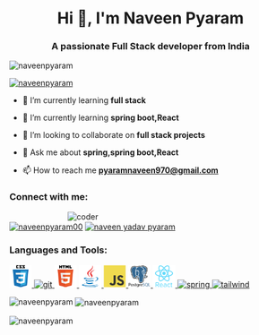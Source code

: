<h1 align="center">Hi 👋, I'm Naveen Pyaram</h1>
<h3 align="center">A passionate Full Stack developer from India</h3>

<p align="left"> <img src="https://komarev.com/ghpvc/?username=naveenpyaram&label=Profile%20views&color=0e75b6&style=flat" alt="naveenpyaram" /> </p>

<p align="left"> <a href="https://github.com/ryo-ma/github-profile-trophy"><img src="https://github-profile-trophy.vercel.app/?username=naveenpyaram" alt="naveenpyaram" /></a> </p>

- 🔭 I’m currently learning **full stack**

- 🌱 I’m currently learning **spring boot,React**

- 👯 I’m looking to collaborate on **full stack projects**

- 💬 Ask me about **spring,spring boot,React**

- 📫 How to reach me **pyaramnaveen970@gmail.com**

<h3 align="left">Connect with me:</h3>
<img align = "right" width  = "400" alt = "coder" src = "https://cdn.dribbble.com/users/1162077/screenshots/3848914/programmer.gif" >
<p align="left">
<a href="https://linkedin.com/in/naveenpyaram00" target="blank"><img align="center" src="https://raw.githubusercontent.com/rahuldkjain/github-profile-readme-generator/master/src/images/icons/Social/linked-in-alt.svg" alt="naveenpyaram00" height="30" width="40" /></a>
<a href="https://instagram.com/naveen yadav pyaram" target="blank"><img align="center" src="https://raw.githubusercontent.com/rahuldkjain/github-profile-readme-generator/master/src/images/icons/Social/instagram.svg" alt="naveen yadav pyaram" height="30" width="40" /></a>
</p>

<h3 align="left">Languages and Tools:</h3>
<p align="left"> <a href="https://www.w3schools.com/css/" target="_blank" rel="noreferrer"> <img src="https://raw.githubusercontent.com/devicons/devicon/master/icons/css3/css3-original-wordmark.svg" alt="css3" width="40" height="40"/> </a> <a href="https://git-scm.com/" target="_blank" rel="noreferrer"> <img src="https://www.vectorlogo.zone/logos/git-scm/git-scm-icon.svg" alt="git" width="40" height="40"/> </a> <a href="https://www.w3.org/html/" target="_blank" rel="noreferrer"> <img src="https://raw.githubusercontent.com/devicons/devicon/master/icons/html5/html5-original-wordmark.svg" alt="html5" width="40" height="40"/> </a> <a href="https://www.java.com" target="_blank" rel="noreferrer"> <img src="https://raw.githubusercontent.com/devicons/devicon/master/icons/java/java-original.svg" alt="java" width="40" height="40"/> </a> <a href="https://developer.mozilla.org/en-US/docs/Web/JavaScript" target="_blank" rel="noreferrer"> <img src="https://raw.githubusercontent.com/devicons/devicon/master/icons/javascript/javascript-original.svg" alt="javascript" width="40" height="40"/> </a> <a href="https://www.postgresql.org" target="_blank" rel="noreferrer"> <img src="https://raw.githubusercontent.com/devicons/devicon/master/icons/postgresql/postgresql-original-wordmark.svg" alt="postgresql" width="40" height="40"/> </a> <a href="https://reactjs.org/" target="_blank" rel="noreferrer"> <img src="https://raw.githubusercontent.com/devicons/devicon/master/icons/react/react-original-wordmark.svg" alt="react" width="40" height="40"/> </a> <a href="https://spring.io/" target="_blank" rel="noreferrer"> <img src="https://www.vectorlogo.zone/logos/springio/springio-icon.svg" alt="spring" width="40" height="40"/> </a> <a href="https://tailwindcss.com/" target="_blank" rel="noreferrer"> <img src="https://www.vectorlogo.zone/logos/tailwindcss/tailwindcss-icon.svg" alt="tailwind" width="40" height="40"/> </a> </p>

<p><img align="left" src="https://github-readme-stats.vercel.app/api/top-langs?username=naveenpyaram&show_icons=true&locale=en&layout=compact" alt="naveenpyaram" /></p>

<p>&nbsp;<img align="center" src="https://github-readme-stats.vercel.app/api?username=naveenpyaram&show_icons=true&locale=en" alt="naveenpyaram" /></p>

<p><img align="center" src="https://github-readme-streak-stats.herokuapp.com/?user=naveenpyaram&" alt="naveenpyaram" /></p>
